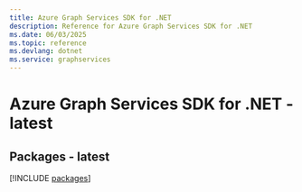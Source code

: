 ```yaml
---
title: Azure Graph Services SDK for .NET
description: Reference for Azure Graph Services SDK for .NET
ms.date: 06/03/2025
ms.topic: reference
ms.devlang: dotnet
ms.service: graphservices
---
```

# Azure Graph Services SDK for .NET - latest
## Packages - latest
[!INCLUDE [packages](graph-services-index.md)]